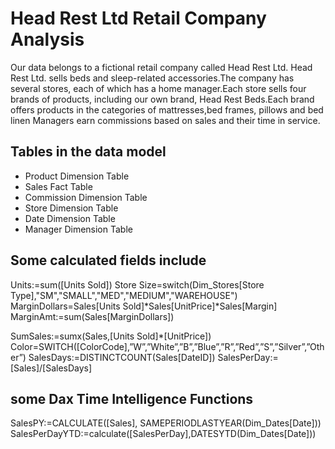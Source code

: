 # Head Rest Ltd Retail Company Analysis
Our data belongs to a fictional retail company called Head Rest Ltd. Head Rest Ltd. sells beds and sleep-related accessories.The company has several stores, each of which has a home manager.Each store sells four brands of products, including our own brand, Head Rest Beds.Each brand offers products in the categories of mattresses,bed frames, pillows and bed linen Managers earn commissions based on sales and their time in service.

## Tables in the data model
- Product Dimension Table 
- Sales Fact Table
- Commission Dimension Table
- Store Dimension Table
- Date Dimension Table
- Manager Dimension Table

## Some calculated fields include
Units:=sum([Units Sold])
Store Size=switch(Dim_Stores[Store Type],"SM","SMALL","MED","MEDIUM","WAREHOUSE")
MarginDollars=Sales[Units Sold]*Sales[UnitPrice]*Sales[Margin]
MarginAmt:=sum(Sales[MarginDollars])

SumSales:=sumx(Sales,[Units Sold]*[UnitPrice])
Color=SWITCH([ColorCode],”W”,”White”,”B”,”Blue”,”R”,”Red”,”S”,”Silver”,”Other”)
SalesDays:=DISTINCTCOUNT(Sales[DateID])
SalesPerDay:=[Sales]/[SalesDays]

## some Dax Time Intelligence Functions
SalesPY:=CALCULATE([Sales], SAMEPERIODLASTYEAR(Dim_Dates[Date]))
SalesPerDayYTD:=calculate([SalesPerDay],DATESYTD(Dim_Dates[Date]))
